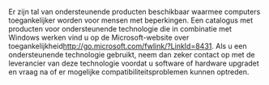 <Token xmlns:xlink="http://www.w3.org/1999/xlink">Er zijn tal van ondersteunende producten beschikbaar waarmee computers toegankelijker worden voor mensen met beperkingen. Een catalogus met producten voor ondersteunende technologie die in combinatie met Windows werken vind u op de <externalLink xmlns="http://ddue.schemas.microsoft.com/authoring/2003/5"><linkText>Microsoft-website over toegankelijkheid</linkText><linkUri>http://go.microsoft.com/fwlink/?LinkId=8431</linkUri></externalLink>. Als u een ondersteunende technologie gebruikt, neem dan zeker contact op met de leverancier van deze technologie voordat u software of hardware upgradet en vraag na of er mogelijke compatibiliteitsproblemen kunnen optreden.</Token>

<!--HONumber=May16_HO1-->


